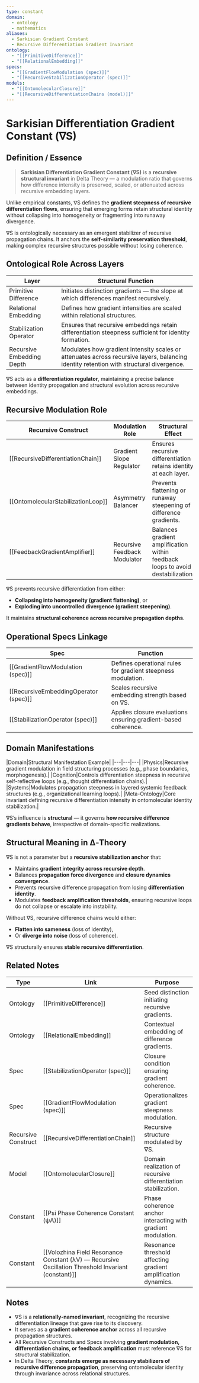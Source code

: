 ```yaml
---
type: constant
domain:
  - ontology
  - mathematics
aliases:
  - Sarkisian Gradient Constant
  - Recursive Differentiation Gradient Invariant
ontology:
  - "[[PrimitiveDifference]]"
  - "[[RelationalEmbedding]]"
specs:
  - "[[GradientFlowModulation (spec)]]"
  - "[[RecursiveStabilizationOperator (spec)]]"
models:
  - "[[OntomolecularClosure]]"
  - "[[RecursiveDifferentiationChains (model)]]"
---
```


# Sarkisian Differentiation Gradient Constant (∇S)

## Definition / Essence

> **Sarkisian Differentiation Gradient Constant (∇S)** is a **recursive structural invariant** in Delta Theory — a modulation ratio that governs how difference intensity is preserved, scaled, or attenuated across recursive embedding layers.

Unlike empirical constants, ∇S defines the **gradient steepness of recursive differentiation flows**, ensuring that emerging forms retain structural identity without collapsing into homogeneity or fragmenting into runaway divergence.

∇S is ontologically necessary as an emergent stabilizer of recursive propagation chains. It anchors the **self-similarity preservation threshold**, making complex recursive structures possible without losing coherence.

## Ontological Role Across Layers

|Layer|Structural Function|
|---|---|
|Primitive Difference|Initiates distinction gradients — the slope at which differences manifest recursively.|
|Relational Embedding|Defines how gradient intensities are scaled within relational structures.|
|Stabilization Operator|Ensures that recursive embeddings retain differentiation steepness sufficient for identity formation.|
|Recursive Embedding Depth|Modulates how gradient intensity scales or attenuates across recursive layers, balancing identity retention with structural divergence.|

∇S acts as a **differentiation regulator**, maintaining a precise balance between identity propagation and structural evolution across recursive embeddings.

## Recursive Modulation Role

|Recursive Construct|Modulation Role|Structural Effect|
|---|---|---|
|[[RecursiveDifferentiationChain]]|Gradient Slope Regulator|Ensures recursive differentiation retains identity at each layer.|
|[[OntomolecularStabilizationLoop]]|Asymmetry Balancer|Prevents flattening or runaway steepening of difference gradients.|
|[[FeedbackGradientAmplifier]]|Recursive Feedback Modulator|Balances gradient amplification within feedback loops to avoid destabilization.|

∇S prevents recursive differentiation from either:
- **Collapsing into homogeneity (gradient flattening)**, or
- **Exploding into uncontrolled divergence (gradient steepening)**.

It maintains **structural coherence across recursive propagation depths**.

## Operational Specs Linkage

|Spec|Function|
|---|---|
|[[GradientFlowModulation (spec)]]|Defines operational rules for gradient steepness modulation.|
|[[RecursiveEmbeddingOperator (spec)]]|Scales recursive embedding strength based on ∇S.|
|[[StabilizationOperator (spec)]]|Applies closure evaluations ensuring gradient-based coherence.|

## Domain Manifestations

|Domain|Structural Manifestation Example|
|---|---|---|
|Physics|Recursive gradient modulation in field structuring processes (e.g., phase boundaries, morphogenesis).|
|Cognition|Controls differentiation steepness in recursive self-reflective loops (e.g., thought differentiation chains).|
|Systems|Modulates propagation steepness in layered systemic feedback structures (e.g., organizational learning loops).|
|Meta-Ontology|Core invariant defining recursive differentiation intensity in ontomolecular identity stabilization.|

∇S’s influence is **structural** — it governs **how recursive difference gradients behave**, irrespective of domain-specific realizations.

## Structural Meaning in ∆‑Theory

∇S is not a parameter but a **recursive stabilization anchor** that:
- Maintains **gradient integrity across recursive depth**.
- Balances **propagation force divergence** and **closure dynamics convergence**.
- Prevents recursive difference propagation from losing **differentiation identity**.
- Modulates **feedback amplification thresholds**, ensuring recursive loops do not collapse or escalate into instability.

Without ∇S, recursive difference chains would either:
- **Flatten into sameness** (loss of identity),
- Or **diverge into noise** (loss of coherence).

∇S structurally ensures **stable recursive differentiation**.

## Related Notes

|Type|Link|Purpose|
|---|---|---|
|Ontology|[[PrimitiveDifference]]|Seed distinction initiating recursive gradients.|
|Ontology|[[RelationalEmbedding]]|Contextual embedding of difference gradients.|
|Spec|[[StabilizationOperator (spec)]]|Closure condition ensuring gradient coherence.|
|Spec|[[GradientFlowModulation (spec)]]|Operationalizes gradient steepness modulation.|
|Recursive Construct|[[RecursiveDifferentiationChain]]|Recursive structure modulated by ∇S.|
|Model|[[OntomolecularClosure]]|Domain realization of recursive differentiation stabilization.|
|Constant|[[Psi Phase Coherence Constant (ψA)]]|Phase coherence anchor interacting with gradient modulation.|
|Constant|[[Volozhina Field Resonance Constant (λV) — Recursive Oscillation Threshold Invariant (constant)]]|Resonance threshold affecting gradient amplification dynamics.|

## Notes
- ∇S is a **relationally-named invariant**, recognizing the recursive differentiation lineage that gave rise to its discovery.
- It serves as a **gradient coherence anchor** across all recursive propagation structures.
- All Recursive Constructs and Specs involving **gradient modulation, differentiation chains, or feedback amplification** must reference ∇S for structural stabilization.
- In Delta Theory, **constants emerge as necessary stabilizers of recursive difference propagation**, preserving ontomolecular identity through invariance across relational structures.
